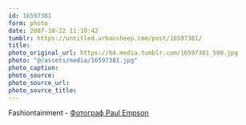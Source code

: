 ```yaml
---
id: 16597381
form: photo
date: 2007-10-22 11:10:42
tumblr: https://untitled.urbansheep.com/post/16597381/
title:
photo_original_url: https://64.media.tumblr.com/16597381_500.jpg
photo: "@/assets/media/16597381.jpg"
photo_caption:
photo_source:
photo_source_url:
photo_source_title:
---
```


<p>Fashiontainment - <a href="http://community.livejournal.com/fashiontainment/10782.html">Фотограф Paul Empson</a></p>
